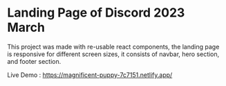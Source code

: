# Landing Page of Discord 2023 March

This project was made with re-usable react components, the landing page is responsive for different screen sizes, it consists of navbar, hero section, and footer section.

Live Demo :  https://magnificent-puppy-7c7151.netlify.app/
